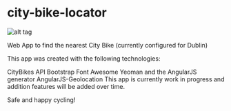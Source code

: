 city-bike-locator
=================

![alt tag](https://raw.githubusercontent.com/danbhala/city-bike-locator/master/app/images/phone-preview.png)

Web App to find the nearest City Bike (currently configured for Dublin)

This app was created with the following technologies:

CityBikes API 
Bootstrap 
Font Awesome 
Yeoman  and the AngularJS generator 
AngularJS-Geolocation 
This app is currently work in progress and addition features will be added over time.

Safe and happy cycling!
